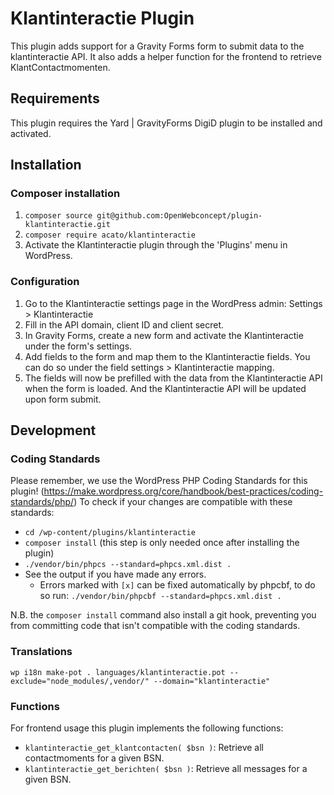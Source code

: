 # Klantinteractie Plugin

This plugin adds support for a Gravity Forms form to submit data to the klantinteractie API. It also adds a helper function for the frontend to retrieve KlantContactmomenten.

## Requirements

This plugin requires the Yard | GravityForms DigiD plugin to be installed and activated.

## Installation

### Composer installation

1. `composer source git@github.com:OpenWebconcept/plugin-klantinteractie.git`
2. `composer require acato/klantinteractie`
3. Activate the Klantinteractie plugin through the 'Plugins' menu in WordPress.

### Configuration

1. Go to the Klantinteractie settings page in the WordPress admin: Settings > Klantinteractie
2. Fill in the API domain, client ID and client secret.
3. In Gravity Forms, create a new form and activate the Klantinteractie under the form's settings.
4. Add fields to the form and map them to the Klantinteractie fields. You can do so under the field settings > Klantinteractie mapping.
5. The fields will now be prefilled with the data from the Klantinteractie API when the form is loaded. And the Klantinteractie API will be updated upon form submit.

## Development

### Coding Standards

Please remember, we use the WordPress PHP Coding Standards for this plugin! (https://make.wordpress.org/core/handbook/best-practices/coding-standards/php/) To check if your changes are compatible with these standards:

*  `cd /wp-content/plugins/klantinteractie`
*  `composer install` (this step is only needed once after installing the plugin)
*  `./vendor/bin/phpcs --standard=phpcs.xml.dist .`
*  See the output if you have made any errors.
    *  Errors marked with `[x]` can be fixed automatically by phpcbf, to do so run: `./vendor/bin/phpcbf --standard=phpcs.xml.dist .`

N.B. the `composer install` command also install a git hook, preventing you from committing code that isn't compatible with the coding standards.

### Translations
```
wp i18n make-pot . languages/klantinteractie.pot --exclude="node_modules/,vendor/" --domain="klantinteractie"
```

### Functions

For frontend usage this plugin implements the following functions:
* `klantinteractie_get_klantcontacten( $bsn )`: Retrieve all contactmoments for a given BSN.
* `klantinteractie_get_berichten( $bsn )`: Retrieve all messages for a given BSN.
